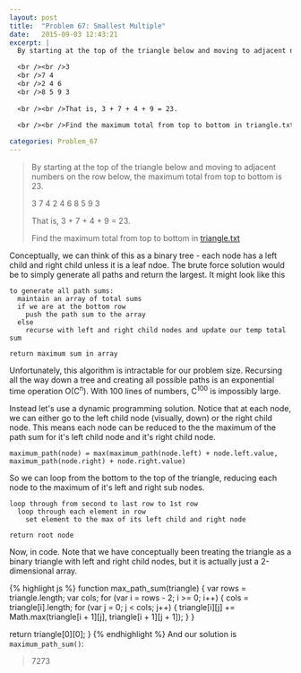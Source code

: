 ```yaml
---
layout: post
title:  "Problem 67: Smallest Multiple"
date:   2015-09-03 12:43:21
excerpt: |
  By starting at the top of the triangle below and moving to adjacent numbers on the row below, the maximum total from top to bottom is 23.

  <br /><br />3
  <br />7 4
  <br />2 4 6
  <br />8 5 9 3
  
  <br /><br />That is, 3 + 7 + 4 + 9 = 23.
  
  <br /><br />Find the maximum total from top to bottom in triangle.txt.

categories: Problem_67
---
```


> By starting at the top of the triangle below and moving to adjacent numbers on the row below, the maximum total from top to bottom is 23.
> 
> 3
> 7 4
> 2 4 6
> 8 5 9 3
> 
> That is, 3 + 7 + 4 + 9 = 23.
> 
> Find the maximum total from top to bottom in [triangle.txt](https://projecteuler.net/project/resources/p067_triangle.txt) 


Conceptually, we can think of this as a binary tree - each node has a left child and right child unless it is a leaf ndoe. The brute force solution would be to simply generate all paths and return the largest. It might look like this

```
to generate all path sums:
  maintain an array of total sums
  if we are at the bottom row
    push the path sum to the array
  else
    recurse with left and right child nodes and update our temp total sum

return maximum sum in array
```


Unfortunately, this algorithm is intractable for our problem size. Recursing all the way down a tree and creating all possible paths is an exponential time operation O(C<sup>n</sup>). With 100 lines of numbers,  C<sup>100</sup> is impossibly large. 

Instead let's use a dynamic programming solution. Notice that at each node, we can either go to the left child node (visually, down) or the right child node. This means each node can be reduced to the the maximum of the path sum for it's left child node and it's right child node.

```
maximum_path(node) = max(maximum_path(node.left) + node.left.value, maximum_path(node.right) + node.right.value)
```

So we can loop from the bottom to the top of the triangle, reducing each node to the maximum of it's left and right sub nodes.

```
loop through from second to last row to 1st row
  loop through each element in row
    set element to the max of its left child and right node 

return root node
```

Now, in code. Note that we have conceptually been treating the triangle as a binary triangle with left and right child nodes, but it is actually just a 2-dimensional array. 

{% highlight js %}
function max_path_sum(triangle) {
  var rows = triangle.length;
  var cols;
  for (var i = rows - 2; i >= 0; i++) {
    cols = triangle[i].length;
    for (var j = 0; j < cols; j++) {
      triangle[i][j] += Math.max(triangle[i + 1][j], triangle[i + 1][j + 1]);
    }
  }

  return triangle[0][0];
}
{% endhighlight %}
And our solution is `maximum_path_sum()`:

> 7273 

